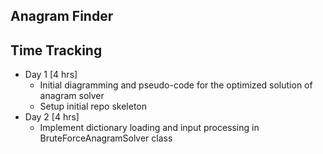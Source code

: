 ## Anagram Finder

## Time Tracking
- Day 1 [4 hrs]
    - Initial diagramming and pseudo-code for the optimized solution of anagram solver
    - Setup initial repo skeleton 
- Day 2 [4 hrs]
    - Implement dictionary loading and input processing in BruteForceAnagramSolver class
